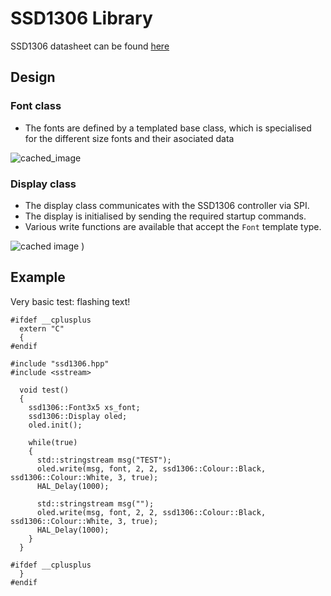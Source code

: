 
# SSD1306 Library

SSD1306 datasheet can be found [here](https://cdn-shop.adafruit.com/datasheets/SSD1306.pdf)

## Design

### Font class

- The fonts are defined by a templated base class, which is specialised for the different size fonts and their asociated data

![cached_image](http://www.plantuml.com/plantuml/svg/dPDFJy8m5C3l-nJlP202MGTROIuB5qcyw45FncGPjB8c-sDeYTMvx-xeD62TBP4BsNkll_VRwzkIYtGdzaNkECucJpa7pWcQka4OhgfIHAkxsuVa_kRnEkI2X25dxpGHCTJEPLrGaLMaWNLLvR2b8dbXakQ3hWGOaIFOir9ClVRfOir4ahEI3k5uKgNdRVQL4P4DUbCPPTjC38OdgQw1-clZu_gPqRmDrroaWcsEHuj4SOqL7VwgfqQzRhhRfM_HL_a83dE8WQGYTPhUSKsbhqRJmNIJscz-vRuLJdDwRnGSci-mt_M66YQJ2JH_EFWI_zS1sno2kNkM0vR8DKbWWmHoRHOB_pmBX2GAJ1e8cJm2cmV2w4oHG7fcaS0Wubb5l1dk4VcX0D576zUNDOJZ1mxZMEtOKnb5QrQIEBOIV8arWjeG6q5R51snyEq8_PPr1iB83j5lI8UeiPv03hybBSc-o3y1)

### Display class

- The display class communicates with the SSD1306 controller via SPI. 
- The display is initialised by sending the required startup commands.
- Various write functions are available that accept the `Font` template type.

![cached image](http://www.plantuml.com/plantuml/svg/fLB1Rjf04BtxA-OKcOHIt5OHGXIb3QH1gXeKqbRgPRLuntZKzThQNISu5l_UnN4Id61oA0SpdlVclJVUFJEMQvidqWibDmQC4S77_kbmU9xADDSm6g7Aa_4OIW_SxwIC2ANOm5V9mx_m6VhhVh-9_8x9uWCIU1llfUw4J2PvuVHEoWHjdBgHPPfA84NMx-nqRrCI496KVfqbhFuwBmVpJ72Bp8GQKVclOA7v7SjeZTBFITa1ix3kmcDPTA5LFOovXZjD5drZnN1eh2QrSa_a2HmbPjM5YrJPqSNLZnkscFsPZk4eSeqk73HQhfxAo9KEXumBuQIxkmljJy8UGkmBP4nRdkQA3SiMbstfRn-k-P-grKe6BGjpRLAzzn0wdlUkUUuQtOZVSUs6JfqkJHAkn9DKc0YsB2osq0Mt_95x3DitjioZ25rcG_V8x6wFkLObL5_dxLnmwZZ9TW6DogwXx6yE4OhNX465axf5RL6qusI9Ixf_IIcDvPR2XjaT2Hj36NmOl46CaLQnXVBqqmwnkZzSQrwCQlyk-BNeyUDCv_rW34dzORnU3mH6f530pyMKNNxvpYRNir_JQ-ZrdeKNyncxv4f8l2aod63a14n6B4kron2xCcZvUARczDjnKatustnsnMgVOySHOQtXKWHiSiugmjorzcZMV5BFz3cf0-hLdTmrk9ukfZTlUTHJf1f3bTF6EqCbyaJ-0m00)
)

## Example

Very basic test: flashing text!

```
#ifdef __cplusplus
  extern "C"
  {
#endif

#include "ssd1306.hpp"
#include <sstream>

  void test()
  {
    ssd1306::Font3x5 xs_font;
    ssd1306::Display oled;
    oled.init();

    while(true)
    {
      std::stringstream msg("TEST");
      oled.write(msg, font, 2, 2, ssd1306::Colour::Black, ssd1306::Colour::White, 3, true);
      HAL_Delay(1000);

      std::stringstream msg("");
      oled.write(msg, font, 2, 2, ssd1306::Colour::Black, ssd1306::Colour::White, 3, true);
      HAL_Delay(1000);
    }
  }

#ifdef __cplusplus
  }
#endif


```
